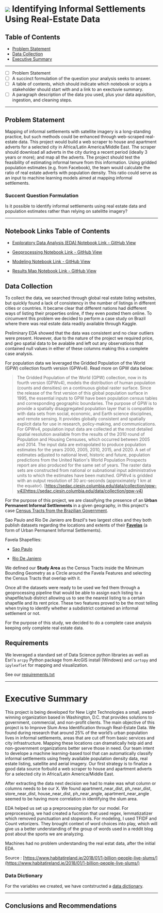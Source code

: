 # ![](https://ga-dash.s3.amazonaws.com/production/assets/logo-9f88ae6c9c3871690e33280fcf557f33.png) Identifying Informal Settlements Using Real-Estate Data

## Table of Contents
  - [Problem Statement](#Problem-Statement)
  - [Data Collection](#Data-Collection)
  - [Executive Summary](#)
----

- [ ] Problem Statement
- [ ] A succinct formulation of the question your analysis seeks to answer.
- [ ] A table of contents, which should indicate which notebook or scipts a stakeholder should start with and a link to an exectuvie summary. 
- [ ] A paragraph description of the data you used, plus your data aquisition, ingestion, and cleaning steps. 

---
## Problem Statement   

Mapping of informal settlements with satellite imagery is a long-standing practice, but such methods could be enhanced through web-scraped real-estate data. This project would build a web scraper to house and apartment adverts for a selected city in Africa/Latin America/Middle East. The scraper should download all adverts in the city during a recent period (ideally 3 years or more); and map all the adverts. The project should test the feasibility of estimating informal tenure from this information. Using gridded population estimates (e.g. from Facebook), the team would calculate the ratio of real estate adverts with population density. This ratio could serve as an input to machine learning models aimed at mapping informal settlements.

### Succent Question Formulation

Is it possible to identify informal settlements using real estate data and population estimates rather than relying on satelitte imagery?

---  

## Notebook Links Table of Contents


* [Exploratory Data Analysis (EDA) Notebook Link - GitHub View](https://git.generalassemb.ly/delta/delta/blob/master/eda/EDA.ipynb)

* [Geoprocessing Notebook Link - GitHub View](https://git.generalassemb.ly/delta/delta/blob/master/geoprocessing/Geoprocessing.ipynb)

* [Modeling Notebook Link - GitHub View](https://git.generalassemb.ly/delta/delta/blob/master/modeling/modeling-notebook.ipynb)

* [Results Map Notebook Link - GitHub View](https://git.generalassemb.ly/delta/delta/blob/master/geoprocessing/Results_Map.ipynb)

  
## Data Collection
To collect the data, we searched through global real estate listing websites, but quickly found a lack of consistency in the number of listings in different cities or countries. It became clear that different nations had didfferent ways of listing their properties online, if they even posted them online. To circumvent this problem we decided to perform a case study on Brazil where there was real estate data readily available through Kaggle.

Preliminary EDA showed that the data was consistent and no clear outliers were present. However, due to the nature of the project we required price, and geo spatial data to be avalable and left out any observations that contained null values in either of these columns making this a complete case analysis. 

For population data we leveraged the Gridded Population of the World (GPW) collection fourth version (GPWv4). Read more on GPW data below:

> The Gridded Population of the World (GPW) collection, now in its fourth version (GPWv4), models the distribution of human population (counts and densities) on a continuous global raster surface. Since the release of the first version of this global population surface in 1995, the essential inputs to GPW have been population census tables and corresponding geographic boundaries. The purpose of GPW is to provide a spatially disaggregated population layer that is compatible with data sets from social, economic, and Earth science disciplines, and remote sensing. It provides globally consistent and spatially explicit data for use in research, policy-making, and communications. For GPWv4, population input data are collected at the most detailed spatial resolution available from the results of the 2010 round of Population and Housing Censuses, which occurred between 2005 and 2014. The input data are extrapolated to produce population estimates for the years 2000, 2005, 2010, 2015, and 2020. A set of estimates adjusted to national level, historic and future, population predictions from the United Nation's World Population Prospects report are also produced for the same set of years. The raster data sets are constructed from national or subnational input administrative units to which the estimates have been matched. GPWv4 is gridded with an output resolution of 30 arc-seconds (approximately 1 km at the equator). [https://sedac.ciesin.columbia.edu/data/collection/gpw-v4](https://sedac.ciesin.columbia.edu/data/collection/gpw-v4)

For the purpose of this project, we are classifying the presence of an **Urban Permanent Informal Settlements** in a given geography, in this project's case [Census Tracts from the Brazilian Government](ftp://geoftp.ibge.gov.br/organizacao_do_territorio/malhas_territoriais/malhas_de_setores_censitarios__divisoes_intramunicipais/censo_2010/setores_censitarios_shp/). 

Sao Paulo and Rio De Janiero are Brazil's two largest cities and they both publish datasets regarding the locations and extents of their **[Favelas](https://en.wikipedia.org/wiki/Favela)** (a form of Urban Permanent Informal Settlements). 

Favela Shapefiles:

* [Sao Paulo](http://dados.prefeitura.sp.gov.br/dataset/favelas)

* [Rio De Janiero](http://www.data.rio/datasets/limite-favelas?geometry=-43.381%2C-22.997%2C-43.272%2C-22.970)

We defined our **Study Area** as the Census Tracts inside the Minimum Bounding Geometry as a Circle around the Favela Features and selecting the Census Tracts that overlap with it.

Once all the datasets were ready to be used we fed them through a geoprocessing pipeline that would be able to assign each listing to a shapefile/sub district allowing us to see the nearest listing to a certain shapefile and its rent price. These two features proved to be the most telling when trying to identify whether a subdistrict contained an informal settlement or not. 

For the purpose of this study, we decided to do a complete case analysis keeping only complete real estate data. 

## Requirements

We leveraged a standard set of Data Science python libraries as well as Esri's `arcpy` Python package from ArcGIS install (Windows) and `cartopy` and `ipyleaflet` for mapping and visualization. 

See our [requirements.txt](https://git.generalassemb.ly/delta/delta/blob/master/requirements.txt)

---

# Executive Summary

This project is being developed for New Light Technologies  a small, award-winning organization based in Washington, D.C. that provides solutions to government, commercial, and non-profit clients. The main objective of this project is to Improve Slum Area Identification through Real-Estate Data. We found during research that around 25% of the world’s urban population lives in informal settlements, areas that are cut off from basic services and city infrastructure. Mapping these locations can dramatically help aid and non-government organizations better serve those in need. Our team intent to develope a machine learning-based tool that can automatically classify informal settlements using freely available population density data, real estate listing, satellite and aerial imagery. Our first strategy is to finalize a good data source forbuild a web scraper to house and apartment adverts for a selected city in Africa/Latin America/Middle East.


After extracting the data next decision we had to make was what column or columns needs to be our X. We found apartment_near_dist, ph_near_dist, store_near_dist, house_near_dist, ph_near_angle, apartment_near_angle seemed to be having more correlation in identifying the slum area. 
 

EDA helped us set up a preprocessing plan for our model. For preprocessing, we had created a fucntion that used regex, lemmatizatizer which removed punctuation and stopwords. For modeling, I used  TFIDF and Count vetorizers. They brought context of word choices into play, which will give us a better understanding of the group of words used in a reddit blog post about the sports we are analyzing.
 
Machines had no problem understanding the real estat data, after the initial EDA.

Source : [https://www.habitatireland.ie/2018/01/1-billion-people-live-slums/](https://www.habitatireland.ie/2018/01/1-billion-people-live-slums/)

### Data Dictionary

For the variables we created, we have contstructed a [data dictionary](https://git.generalassemb.ly/delta/delta/blob/master/data_dictionary/data_dictionary.md). 


---
## Conclusions and Recommendations
